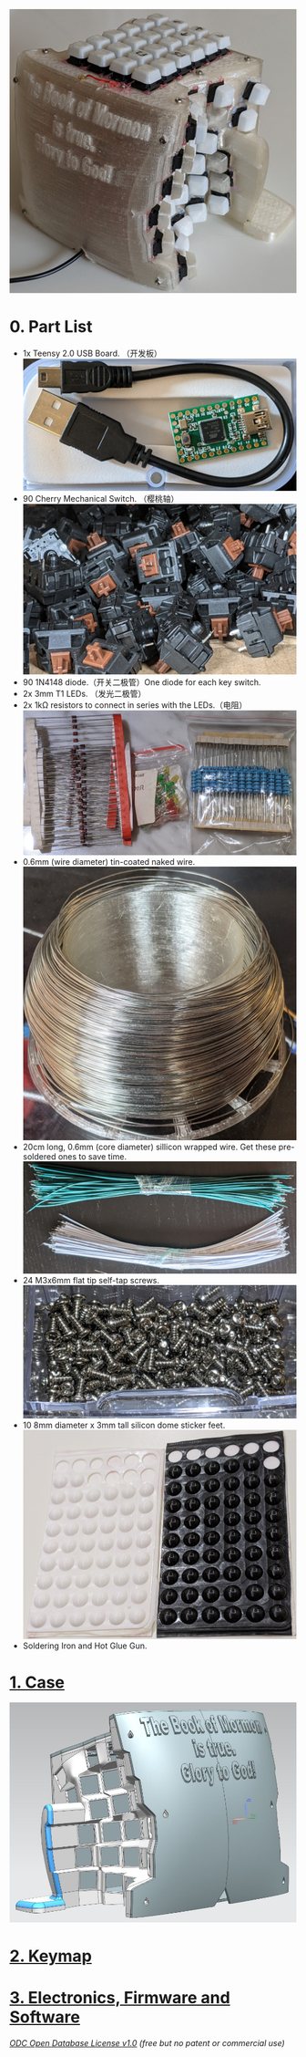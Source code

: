 ![](Keyboard0.jpg)
# 0. Part List  
* 1x Teensy 2.0 USB Board. （开发板）  
![](Teensy2.0.jpg)
* 90 Cherry Mechanical Switch. （樱桃轴）
![](CherryMechanicalSwitch.jpg)
* 90 1N4148 diode.（开关二极管）One diode for each key switch.
* 2x 3mm T1 LEDs. （发光二极管）  
* 2x 1kΩ resistors to connect in series with the LEDs.（电阻）
![](DiodeLEDResistors.jpg)
* 0.6mm (wire diameter) tin-coated naked wire.
![](TinCoatedNakedWire.jpg)
* 20cm long, 0.6mm (core diameter) sillicon wrapped wire. Get these pre-soldered ones to save time.
![](PreSolderedWire.jpg)
* 24 M3x6mm flat tip self-tap screws.
![](M3x6SelfTapScrews.jpg)
* 10 8mm diameter x 3mm tall silicon dome sticker feet.
![](SilliconRubberFeet.jpg)
* Soldering Iron and Hot Glue Gun.

# [1. Case](Case) 
![](Case0.JPG)

# [2. Keymap](Keymap) 

# [3. Electronics, Firmware and Software](ElectronicsFirmwareAndSoftware)


###### [ODC Open Database License v1.0](https://choosealicense.com/appendix/)  (free but no patent or commercial use)
